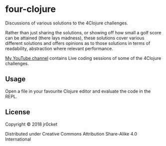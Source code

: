 # four-clojure

Discussions of various solutions to the 4Clojure challenges.

Rather than just sharing the solutions, or showing off how small a golf score can be attained (there lays madness), these solutions cover various different solutions and offers opinions as to those solutions in terms of readability, abstraction where relevant performance.

[My YouTube channel](http://yt.vu/+jr0cket) contains Live coding sessions of some of the 4Clojure challenges.

## Usage

Open a file in your favourite Clojure editor and evaluate the code in the REPL.

## License

Copyright © 2018 jr0cket

Distributed under Creative Commons Attribution Share-Alike 4.0 International

